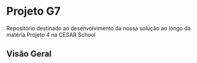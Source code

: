 # Projeto G7
Repositório destinado ao desenvolvimento da nossa solução ao longo da matéria Projeto 4 na CESAR School

## Visão Geral
